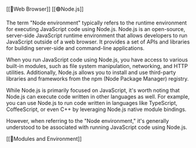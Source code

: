[[🧭Web Browser]] 
[[🟢Node.js]]

The term "Node environment" typically refers to the runtime environment for executing JavaScript code using Node.js. Node.js is an open-source, server-side JavaScript runtime environment that allows developers to run JavaScript outside of a web browser. It provides a set of APIs and libraries for building server-side and command-line applications.

When you run JavaScript code using Node.js, you have access to various built-in modules, such as file system manipulation, networking, and HTTP utilities. Additionally, Node.js allows you to install and use third-party libraries and frameworks from the npm (Node Package Manager) registry.

While Node.js is primarily focused on JavaScript, it's worth noting that Node.js can execute code written in other languages as well. For example, you can use Node.js to run code written in languages like TypeScript, CoffeeScript, or even C++ by leveraging Node.js native module bindings.

However, when referring to the "Node environment," it's generally understood to be associated with running JavaScript code using Node.js.

[[📜Modules and Environment]]